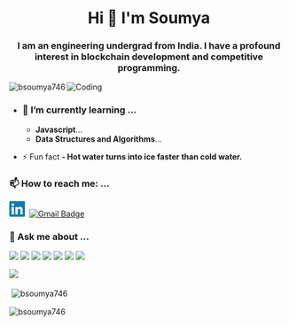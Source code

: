 <h1 align="center">Hi 👋 I'm Soumya</h1>
<h3 align="center">I am an engineering undergrad from India. I have a profound interest in blockchain development and competitive programming.</h3>

<img align="right" alt="Coding" width="400" src="https://img.etimg.com/thumb/msid-84146083,width-1015,height-761,imgsize-638053,resizemode-8/prime/technology-and-startups/booting-up-developer-economy-how-tech-startups-are-helping-coders-build-and-test-software-faster.jpghttps://img.etimg.com/thumb/msid-84146083,width-1015,height-761,imgsize-638053,resizemode-8/prime/technology-and-startups/booting-up-developer-economy-how-tech-startups-are-helping-coders-build-and-test-software-faster.jpghttps://img.etimg.com/thumb/msid-84146083,width-1015,height-761,imgsize-638053,resizemode-8/prime/technology-and-startups/booting-up-developer-economy-how-tech-startups-are-helping-coders-build-and-test-software-faster.jpg">
<p align="left"> <img src="https://komarev.com/ghpvc/?username=bsoumya746&label=Profile%20views&color=0e75b6&style=flat" alt="bsoumya746" /> </p>

- ### 🌱 I’m currently learning ...                                                         
  - **Javascript**...
  - **Data Structures and Algorithms**...


- ⚡ Fun fact **- Hot water turns into ice faster than cold water.**

### 📫 How to reach me: ...
[![Linkedin Badge](https://raw.githubusercontent.com/YashvanthD/YashvanthD/main/pngegg.png)](https://www.linkedin.com/in/soumya-bhattacharya-93644625b/)
[![Gmail Badge](https://cdn4.iconfinder.com/data/icons/social-media-logos-6/512/112-gmail_email_mail-32.png)](mailto:bsoumya746@gmail.com.com)

### 💬 Ask me about ...
<code><img height="50" src="https://www.vectorlogo.zone/logos/python/python-ar21.svg"></code>
<code><img height="50" src="https://www.vectorlogo.zone/logos/java/java-ar21.svg"></code>
<code><img height="50" src="https://upload.wikimedia.org/wikipedia/commons/thumb/1/18/C_Programming_Language.svg/1200px-C_Programming_Language.svg.png"></code>
<code><img height="50" src="https://www.vectorlogo.zone/logos/mysql/mysql-horizontal.svg"></code>
<code><img height="50" src="https://git-scm.com/images/logos/downloads/Git-Icon-White.png"></code>
<code><img height="50" src="https://www.vectorlogo.zone/logos/linux/linux-ar21.svg"></code>
<code><img height="50" src="https://upload.wikimedia.org/wikipedia/commons/thumb/9/9f/Vimlogo.svg/1200px-Vimlogo.svg.png"></code>

![](https://github-readme-stats.vercel.app/api/top-langs/?username=bsoumya746&show_icons=true&theme=tokyonight)

<p>&nbsp;<img align="center" src="https://github-readme-stats.vercel.app/api?username=bsoumya746&show_icons=true&locale=en" alt="bsoumya746" /></p>

<p><img align="center" src="https://github-readme-streak-stats.herokuapp.com/?user=bsoumya746&" alt="bsoumya746" /></p>
